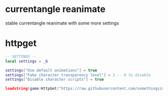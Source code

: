 # currentangle reanimate
stable currentangle reanimate with some more settings

# httpget
```lua
-- SETTINGS --
local settings = _G

settings["Use default animations"] = true
settings["Fake character transparency level"] = 1 -- 0 to disable
settings["Disable character scripts"] = true

loadstring(game:HttpGet("https://raw.githubusercontent.com/somethingsimade/currentangle-reanimate/refs/heads/main/main"))()
